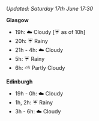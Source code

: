 *Updated: Saturday 17th June 17:30*

**Glasgow**

* 19h: :cloud: Cloudy [:umbrella: as of 10h]
* 20h: :umbrella: Rainy
* 21h - 4h: :cloud: Cloudy
* 5h: :umbrella: Rainy
* 6h: :partly_sunny: Partly Cloudy

**Edinburgh**

* 19h - 0h: :cloud: Cloudy
* 1h, 2h: :umbrella: Rainy
* 3h - 6h: :cloud: Cloudy

